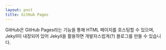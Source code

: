 ```yaml
---
layout: post
title: GitHub Pages
---
```


GitHub은 GitHub Pages라는 기능을 통해 HTML 페이지를 호스팅할 수 있으며, Jekyll이 내장되어 있어 Jekyll을 활용하면 개발자스럽게(?) 블로그를 만들 수 있습니다.
